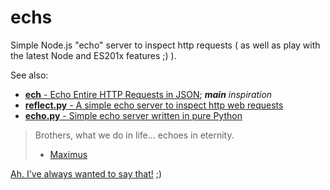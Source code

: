 # echs
Simple Node.js "echo" server to inspect http requests ( as well as play with the latest Node and ES201x features ;) ).

See also:
* [**ech** - Echo Entire HTTP Requests in JSON](https://www.npmjs.com/package/ech); ***main** inspiration*
* [**reflect.py** - A simple echo server to inspect http web requests](https://gist.github.com/huyng/814831)
* [**echo.py** - Simple echo server written in pure Python](https://gist.github.com/solusipse/6419144)

> Brothers, what we do in life... echoes in eternity.
> - [Maximus](http://www.imdb.com/title/tt0172495/characters/nm0000128?ref_=tt_cl_t1)

[Ah. I've always wanted to say that!](https://getyarn.io/yarn-clip/b1cc7e8e-06fe-493f-a920-85131c927723) ;)

